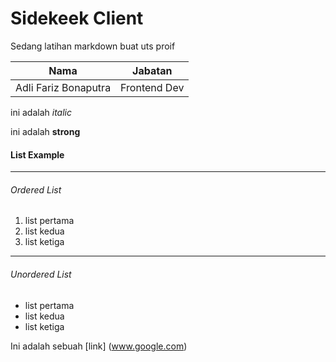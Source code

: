 # Sidekeek Client

Sedang latihan markdown buat uts proif

|Nama     |Jabatan     |
|---------|------------|
|Adli Fariz Bonaputra|Frontend Dev|

ini adalah _italic_

ini adalah __strong__

#### List Example

-----------------

###### Ordered List
1. list pertama
2. list kedua
3. list ketiga

-------------

###### Unordered List
* list pertama
* list kedua
* list ketiga

Ini adalah sebuah [link] (www.google.com)
